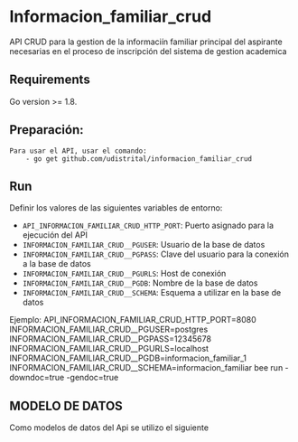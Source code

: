 # Informacion_familiar_crud

API CRUD para la gestion de la informaciín familiar principal del aspirante  necesarias en el proceso de inscripción del sistema de gestion academica

## Requirements
Go version >= 1.8.

## Preparación:
    Para usar el API, usar el comando:
        - go get github.com/udistrital/informacion_familiar_crud

## Run

Definir los valores de las siguientes variables de entorno:

 - `API_INFORMACION_FAMILIAR_CRUD_HTTP_PORT`: Puerto asignado para la ejecución del API
 - `INFORMACION_FAMILIAR_CRUD__PGUSER`: Usuario de la base de datos
 - `INFORMACION_FAMILIAR_CRUD__PGPASS`: Clave del usuario para la conexión a la base de datos  
 - `INFORMACION_FAMILIAR_CRUD__PGURLS`: Host de conexión
 - `INFORMACION_FAMILIAR_CRUD__PGDB`: Nombre de la base de datos
 - `INFORMACION_FAMILIAR_CRUD__SCHEMA`: Esquema a utilizar en la base de datos

Ejemplo: API_INFORMACION_FAMILIAR_CRUD_HTTP_PORT=8080 INFORMACION_FAMILIAR_CRUD__PGUSER=postgres INFORMACION_FAMILIAR_CRUD__PGPASS=12345678 INFORMACION_FAMILIAR_CRUD__PGURLS=localhost INFORMACION_FAMILIAR_CRUD__PGDB=informacion_familiar_1 INFORMACION_FAMILIAR_CRUD__SCHEMA=informacion_familiar bee run -downdoc=true -gendoc=true

## MODELO DE DATOS

Como modelos de datos del Api se utilizo el siguiente 